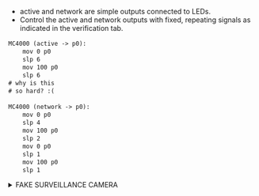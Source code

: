 * active and network are simple outputs connected to LEDs.
* Control the active and network outputs with fixed, repeating signals as indicated in the verification tab.

```
MC4000 (active -> p0):
    mov 0 p0
    slp 6
    mov 100 p0
    slp 6
# why is this
# so hard? :(

MC4000 (network -> p0):
    mov 0 p0
    slp 4
    mov 100 p0
    slp 2
    mov 0 p0
    slp 1
    mov 100 p0
    slp 1
```
<details>
<summary>FAKE SURVEILLANCE CAMERA</summary>
<p>
  <img alt="Fake surveillance camera" src="https://github.com/HungryVovka/SHENZHEN-I-O/blob/main/FAKE%20SURVEILLANCE%20CAMERA/FAKE%20SURVEILLANCE%20CAMERA.jpg">
</p>
</details>
